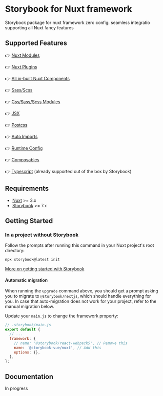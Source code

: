 # Storybook for Nuxt framework <!-- omit in toc -->

Storybook package for nuxt framework zero config. seamless integratio supporting all Nuxt fancy features 

## Supported Features

👉 [Nuxt Modules](#nextjss-image-component)

👉 [Nuxt Plugins](#nextjs-font-optimization)

👉 [All in-built Nuxt Components](#nuxt-components)

👉 [Sass/Scss](#sassscss)

👉 [Css/Sass/Scss Modules](#csssassscss-modules)

👉 [ JSX ](#styled-jsx)

👉 [Postcss](#postcss)

👉 [Auto Imports](#auto-imports)

👉 [Runtime Config](#runtime-config)

👉 [Composables](#composables)

👉 [Typescript](#typescript) (already supported out of the box by Storybook)

## Requirements

- [Nuxt](https://nuxt.com/) >= 3.x
- [Storybook](https://storybook.js.org/) >= 7.x

## Getting Started

### In a project without Storybook

Follow the prompts after running this command in your Nuxt project's root directory:

```bash
npx storybook@latest init
```

[More on getting started with Storybook](https://storybook.js.org/docs/vue3/get-started/install)

#### Automatic migration

When running the `upgrade` command above, you should get a prompt asking you to migrate to `@storybook/nextjs`, which should handle everything for you. In case that auto-migration does not work for your project, refer to the manual migration below.



Update your `main.js` to change the framework property:

```js
// .storybook/main.js
export default {
  // ...
  framework: {
    // name: '@storybook/react-webpack5', // Remove this
    name: '@storybook-vue/nuxt', // Add this
    options: {},
  },
};
```

## Documentation

In progress